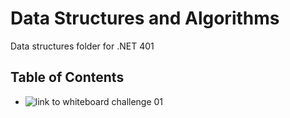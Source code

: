 # Data Structures and Algorithms
Data structures folder for .NET 401

## Table of Contents
- ![link to whiteboard challenge 01](https://github.com/ecaoile/Data-Structures-and-Algorithms/tree/array_reverse/challenges/whiteboard-challenge-01 "Whiteboard Challenge 01: Reverse an Array")
